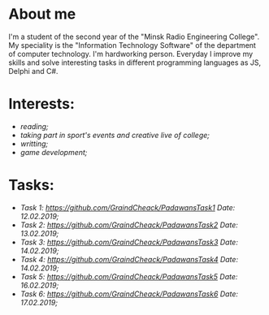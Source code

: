 # About me

I'm a student of the second year of the "Minsk Radio Engineering College". My speciality is the "Information Technology Software" of the department of computer technology. I'm hardworking person. Everyday I improve my skills and solve interesting tasks in different programming languages as JS, Delphi and C#.  

# Interests:

- _reading;_
- _taking part in sport's events and creative live of college;_
- _writting;_
- _game development;_

# Tasks:
- _Task 1: https://github.com/GraindCheack/PadawansTask1 Date: 12.02.2019;_
- _Task 2: https://github.com/GraindCheack/PadawansTask2 Date: 13.02.2019;_
- _Task 3: https://github.com/GraindCheack/PadawansTask3 Date: 14.02.2019;_
- _Task 4: https://github.com/GraindCheack/PadawansTask4 Date: 14.02.2019;_
- _Task 5: https://github.com/GraindCheack/PadawansTask5 Date: 16.02.2019;_
- _Task 6: https://github.com/GraindCheack/PadawansTask6 Date: 17.02.2019;_
